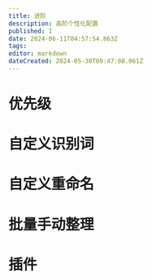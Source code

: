 ```yaml
---
title: 进阶
description: 高阶个性化配置
published: 1
date: 2024-06-11T04:57:54.863Z
tags: 
editor: markdown
dateCreated: 2024-05-30T09:47:08.061Z
---
```


# 优先级


# 自定义识别词


# 自定义重命名

# 批量手动整理

# 插件
